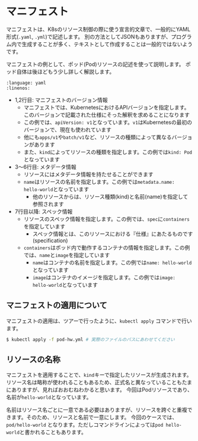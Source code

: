 # マニフェスト

マニフェストは、K8sのリソース制御の際に使う宣言的文章で、一般的にYAML形式(`.yaml`, `.yml`)で記述します。
別の方法としてJSONもありますが、プログラム内で生成することが多く、テキストとして作成することは一般的ではないようです。

マニフェストの例として、ポッド(Pod)リソースの記述を使って説明します。
ポッド自体は後ほどもう少し詳しく解説します。

```{literalinclude} sources/pod-hw.yml
:language: yaml
:linenos:
```

- 1,2行目: マニフェストのバージョン情報
  - マニフェストでは、KubernetesにおけるAPIバージョンを指定します。このバージョンで記載された仕様にそった解釈を求めることになります
  - この例では、`apiVersion: v1`となっています。`v1`はKubernetesの最初のバージョンで、現在も使われています
  - 他にも`apps/v1`や`batch/v1`など、リソースの種類によって異なるバージョンがあります
  - また、`kind`によってリソースの種類を指定します。この例では`kind: Pod`となっています
- 3〜6行目: メタデータ情報
  - リソースにはメタデータ情報を持たせることができます
  - `name`はリソースの名前を指定します。この例では`metadata.name: hello-world`となっています
    - 他のリソースからは、リソース種類(kind)と名前(name)を指定して参照されます
- 7行目以降: スペック情報
  - リソースのスペック情報を指定します。この例では、`spec`に`containers`を指定しています
    - スペック情報とは、このリソースにおける『仕様』にあたるものです(specification)
  - `containers`はポッド内で動作するコンテナの情報を指定します。この例では、`name`と`image`を指定しています
    - `name`はコンテナの名前を指定します。この例では`name: hello-world`となっています
    - `image`はコンテナのイメージを指定します。この例では`image: hello-world`となっています

## マニフェストの適用について

マニフェストの適用は、ツアーで行ったように、`kubectl apply` コマンドで行います。

```bash
$ kubectl apply -f pod-hw.yml # 実際のファイルのパスにあわせてください
```

## リソースの名称

マニフェストを適用することで、`kind`キーで指定したリソースが生成されます。
リソース名は略称が使われることもあるため、正式名と異なっていることもたまにありますが、見ればおおむねわかると思います。
今回はPodリソースであり、名前が`hello-world`となっています。

名前はリソース名ごとに一意である必要はありますが、リソースを跨ぐと重複できます。そのため、リソースと名前で一意にします。
今回のケースでは、 `pod/hello-world` となります。ただしコマンドラインによっては`pod hello-world`と書かれることもあります。

